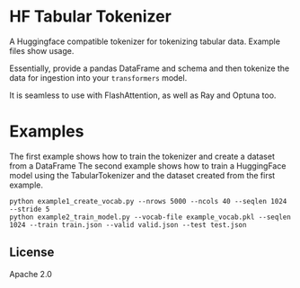 # HF Tabular Tokenizer

A Huggingface compatible tokenizer for tokenizing tabular data. Example files show usage.

Essentially, provide a pandas DataFrame and schema and then tokenize the data for ingestion into your `transformers` model.

It is seamless to use with FlashAttention, as well as Ray and Optuna too. 

# Examples
The first example shows how to train the tokenizer and create a dataset from a DataFrame
The second example shows how to train a HuggingFace model using the TabularTokenizer and the dataset created from the first example.
```
python example1_create_vocab.py --nrows 5000 --ncols 40 --seqlen 1024 --stride 5
python example2_train_model.py --vocab-file example_vocab.pkl --seqlen 1024 --train train.json --valid valid.json --test test.json
```

## License
Apache 2.0
